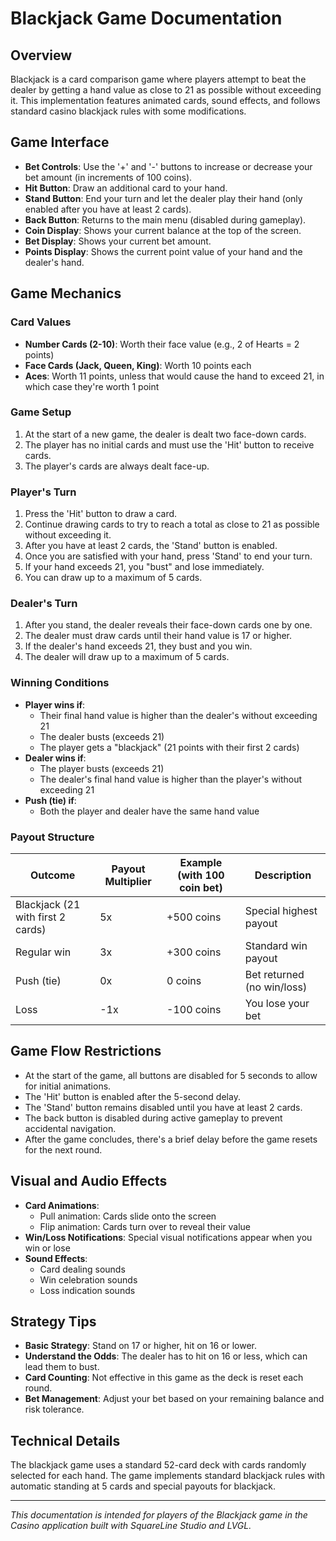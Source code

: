 # Blackjack Game Documentation

## Overview
Blackjack is a card comparison game where players attempt to beat the dealer by getting a hand value as close to 21 as possible without exceeding it. This implementation features animated cards, sound effects, and follows standard casino blackjack rules with some modifications.

## Game Interface
- **Bet Controls**: Use the '+' and '-' buttons to increase or decrease your bet amount (in increments of 100 coins).
- **Hit Button**: Draw an additional card to your hand.
- **Stand Button**: End your turn and let the dealer play their hand (only enabled after you have at least 2 cards).
- **Back Button**: Returns to the main menu (disabled during gameplay).
- **Coin Display**: Shows your current balance at the top of the screen.
- **Bet Display**: Shows your current bet amount.
- **Points Display**: Shows the current point value of your hand and the dealer's hand.

## Game Mechanics

### Card Values
- **Number Cards (2-10)**: Worth their face value (e.g., 2 of Hearts = 2 points)
- **Face Cards (Jack, Queen, King)**: Worth 10 points each
- **Aces**: Worth 11 points, unless that would cause the hand to exceed 21, in which case they're worth 1 point

### Game Setup
1. At the start of a new game, the dealer is dealt two face-down cards.
2. The player has no initial cards and must use the 'Hit' button to receive cards.
3. The player's cards are always dealt face-up.

### Player's Turn
1. Press the 'Hit' button to draw a card.
2. Continue drawing cards to try to reach a total as close to 21 as possible without exceeding it.
3. After you have at least 2 cards, the 'Stand' button is enabled.
4. Once you are satisfied with your hand, press 'Stand' to end your turn.
5. If your hand exceeds 21, you "bust" and lose immediately.
6. You can draw up to a maximum of 5 cards.

### Dealer's Turn
1. After you stand, the dealer reveals their face-down cards one by one.
2. The dealer must draw cards until their hand value is 17 or higher.
3. If the dealer's hand exceeds 21, they bust and you win.
4. The dealer will draw up to a maximum of 5 cards.

### Winning Conditions
- **Player wins if**:
  - Their final hand value is higher than the dealer's without exceeding 21
  - The dealer busts (exceeds 21)
  - The player gets a "blackjack" (21 points with their first 2 cards)
- **Dealer wins if**:
  - The player busts (exceeds 21)
  - The dealer's final hand value is higher than the player's without exceeding 21
- **Push (tie) if**:
  - Both the player and dealer have the same hand value

### Payout Structure
| Outcome | Payout Multiplier | Example (with 100 coin bet) | Description |
|---------|------------------|----------------------------|-------------|
| Blackjack (21 with first 2 cards) | 5x | +500 coins | Special highest payout |
| Regular win | 3x | +300 coins | Standard win payout |
| Push (tie) | 0x | 0 coins | Bet returned (no win/loss) |
| Loss | -1x | -100 coins | You lose your bet |

## Game Flow Restrictions
- At the start of the game, all buttons are disabled for 5 seconds to allow for initial animations.
- The 'Hit' button is enabled after the 5-second delay.
- The 'Stand' button remains disabled until you have at least 2 cards.
- The back button is disabled during active gameplay to prevent accidental navigation.
- After the game concludes, there's a brief delay before the game resets for the next round.

## Visual and Audio Effects
- **Card Animations**:
  - Pull animation: Cards slide onto the screen
  - Flip animation: Cards turn over to reveal their value
- **Win/Loss Notifications**: Special visual notifications appear when you win or lose
- **Sound Effects**:
  - Card dealing sounds
  - Win celebration sounds
  - Loss indication sounds

## Strategy Tips
- **Basic Strategy**: Stand on 17 or higher, hit on 16 or lower.
- **Understand the Odds**: The dealer has to hit on 16 or less, which can lead them to bust.
- **Card Counting**: Not effective in this game as the deck is reset each round.
- **Bet Management**: Adjust your bet based on your remaining balance and risk tolerance.

## Technical Details
The blackjack game uses a standard 52-card deck with cards randomly selected for each hand. The game implements standard blackjack rules with automatic standing at 5 cards and special payouts for blackjack.

---

*This documentation is intended for players of the Blackjack game in the Casino application built with SquareLine Studio and LVGL.* 